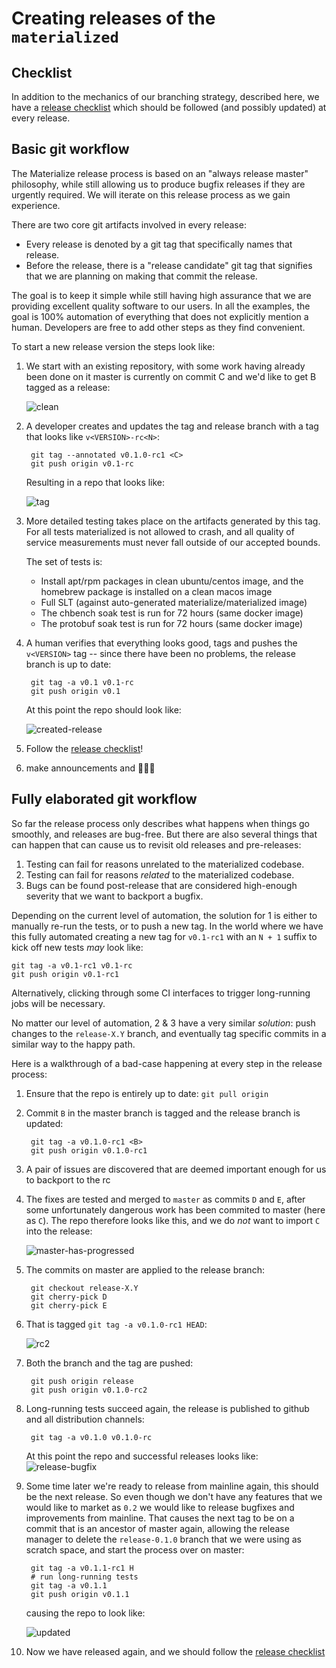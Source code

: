 # Creating releases of the `materialized`

## Checklist

In addition to the mechanics of our branching strategy, described here, we have a
[release checklist](./release-checklist.md) which should be followed (and possibly
updated) at every release.

## Basic git workflow

The Materialize release process is based on an "always release master" philosophy, while
still allowing us to produce bugfix releases if they are urgently required. We will
iterate on this release process as we gain experience.

There are two core git artifacts involved in every release:

* Every release is denoted by a git tag that specifically names that release.
* Before the release, there is a "release candidate" git tag that signifies that we are
  planning on making that commit the release.

The goal is to keep it simple while still having high assurance that we are providing
excellent quality software to our users. In all the examples, the goal is 100% automation
of everything that does not explicitly mention a human. Developers are free to add other
steps as they find convenient.

To start a new release version the steps look like:

1. We start with an existing repository, with some work having already been done on it
   master is currently on commit C and we'd like to get B tagged as a release:

   ![clean](assets/rel/01-clean.png)
1. A developer creates and updates the tag and release branch with a tag that looks like
   `v<VERSION>-rc<N>`:

        git tag --annotated v0.1.0-rc1 <C>
        git push origin v0.1-rc

   Resulting in a repo that looks like:

   ![tag](assets/rel/02-tagged.png)

1. More detailed testing takes place on the artifacts generated by this tag. For all
   tests materialized is not allowed to crash, and all quality of service measurements
   must never fall outside of our accepted bounds.

   The set of tests is:
   * Install apt/rpm packages in clean ubuntu/centos image, and the homebrew package is
     installed on a clean macos image
   * Full SLT (against auto-generated materialize/materialized image)
   * The chbench soak test is run for 72 hours (same docker image)
   * The protobuf soak test is run for 72 hours (same docker image)
1. A human verifies that everything looks good, tags and pushes the `v<VERSION>` tag --
   since there have been no problems, the release branch is up to date:

        git tag -a v0.1 v0.1-rc
        git push origin v0.1

   At this point the repo should look like:

   ![created-release](assets/rel/03-tagged-release.png)
1. Follow the [release checklist](./release-checklist.md)!
1. make announcements and 🎉💃🕺

## Fully elaborated git workflow

So far the release process only describes what happens when things go smoothly, and
releases are bug-free. But there are also several things that can happen that can cause
us to revisit old releases and pre-releases:

1. Testing can fail for reasons unrelated to the materialized codebase.
2. Testing can fail for reasons _related_ to the materialized codebase.
3. Bugs can be found post-release that are considered high-enough severity that we want
   to backport a bugfix.

Depending on the current level of automation, the solution for 1 is either to manually
re-run the tests, or to push a new tag. In the world where we have this fully automated
creating a new tag for `v0.1-rc1` with an `N + 1` suffix to kick off new tests _may_
look like:

    git tag -a v0.1-rc1 v0.1-rc
    git push origin v0.1-rc1

Alternatively, clicking through some CI interfaces to trigger long-running jobs will be
necessary.

No matter our level of automation, 2 & 3 have a very similar _solution_: push changes to
the `release-X.Y` branch, and eventually tag specific commits in a similar way to the
happy path.

Here is a walkthrough of a bad-case happening at every step in the release process:

1. Ensure that the repo is entirely up to date: `git pull origin`
1. Commit `B` in the master branch is tagged and the release branch is updated:

        git tag -a v0.1.0-rc1 <B>
        git push origin v0.1.0-rc1
1. A pair of issues are discovered that are deemed important enough for us to backport to
   the rc
1. The fixes are tested and merged to `master` as commits `D` and `E`, after some
   unfortunately dangerous work has been commited to master (here as `C`). The repo
   therefore looks like this, and we do _not_ want to import `C` into the release:

   ![master-has-progressed](assets/rel/04-master-progressed.png)
1. The commits on master are applied to the release branch:

        git checkout release-X.Y
        git cherry-pick D
        git cherry-pick E
1. That is tagged `git tag -a v0.1.0-rc1 HEAD`:

   ![rc2](assets/rel/05-tagged-rc2.png)
1. Both the branch and the tag are pushed:

        git push origin release
        git push origin v0.1.0-rc2
1. Long-running tests succeed again, the release is published to github and all
   distribution channels:

        git tag -a v0.1.0 v0.1.0-rc

   At this point the repo and successful releases looks like:
   ![release-bugfix](assets/rel/06-release-010.png)
1. Some time later we're ready to release from mainline again, this should be the next
   release. So even though we don't have any features that we would like to market as
   `0.2` we would like to release bugfixes and improvements from mainline. That causes
   the next tag to be on a commit that is an ancestor of master again, allowing the
   release manager to delete the `release-0.1.0` branch that we were using as scratch
   space, and start the process over on master:

        git tag -a v0.1.1-rc1 H
        # run long-running tests
        git tag -a v0.1.1
        git push origin v0.1.1
   causing the repo to look like:

   ![updated](assets/rel/07-release-011.png)
1. Now we have released again, and we should follow the [release
   checklist](./release-checklist.md)

